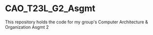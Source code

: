 # CAO_T23L_G2_Asgmt
This repository holds the code for my group's Computer Architecture &amp; Organization Asgmt 2
